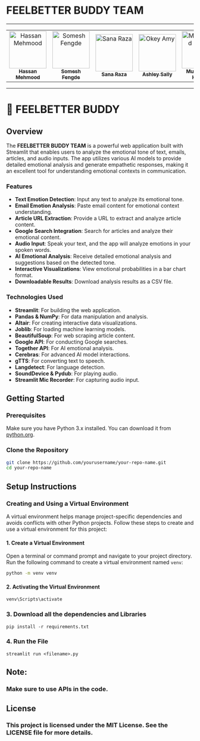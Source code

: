 # **FEELBETTER BUDDY TEAM**

<hr/>
<table>
    <tbody>
        <tr>
            <td align="center">
                <a href="https://github.com/HassanMehmood413">
                    <img src="https://avatars.githubusercontent.com/u/170643017?s=400&u=3b631b0e7ee1d167615824d1037ec0de89d89d3b&v=4" width="100px;" alt="Hassan Mehmood"/>
                    <br />
                    <sub><b>Hassan Mehmood</b></sub>
                </a> 
            </td>
          <td align="center">
                <a href="https://github.com/someshfengde">
                    <img src="https://avatars.githubusercontent.com/u/42097653?v=4" width="100px;" alt="Somesh Fengde"/>
                    <br />
                    <sub><b>Somesh Fengde</b></sub>
                </a> 
            </td>
            <td align="center">
                <a href="https://github.com/Sanarazaaa">
                    <img src="https://avatars.githubusercontent.com/u/165957167?v=4" width="100px;" alt="Sana Raza"/>
                    <br />
                    <sub><b>Sana Raza</b></sub>
                </a> 
            </td>
            <td align="center">
                <a href="https://github.com/ashleysally00">
                    <img src="https://avatars.githubusercontent.com/u/74416365?v=4" width="100px;" alt="Okey Amy"/>
                    <br />
                    <sub><b>Ashley Sally</b></sub>
                </a> 
            </td>
          <td align="center">
                <a href="https://github.com/hanzlikhan">
                    <img src="https://avatars.githubusercontent.com/u/146532605?v=4" width="100px;" alt="Muhammad Hanzla"/>
                    <br />
                    <sub><b>Muhammad Hanzla</b></sub>
                </a> 
            </td>
        </tr> 
</tbody>
<table>
<hr/>



# 🧠 FEELBETTER BUDDY

## Overview

The **FEELBETTER BUDDY TEAM** is a powerful web application built with Streamlit that enables users to analyze the emotional tone of text, emails, articles, and audio inputs. The app utilizes various AI models to provide detailed emotional analysis and generate empathetic responses, making it an excellent tool for understanding emotional contexts in communication.

### Features

- **Text Emotion Detection**: Input any text to analyze its emotional tone.
- **Email Emotion Analysis**: Paste email content for emotional context understanding.
- **Article URL Extraction**: Provide a URL to extract and analyze article content.
- **Google Search Integration**: Search for articles and analyze their emotional content.
- **Audio Input**: Speak your text, and the app will analyze emotions in your spoken words.
- **AI Emotional Analysis**: Receive detailed emotional analysis and suggestions based on the detected tone.
- **Interactive Visualizations**: View emotional probabilities in a bar chart format.
- **Downloadable Results**: Download analysis results as a CSV file.

### Technologies Used

- **Streamlit**: For building the web application.
- **Pandas & NumPy**: For data manipulation and analysis.
- **Altair**: For creating interactive data visualizations.
- **Joblib**: For loading machine learning models.
- **BeautifulSoup**: For web scraping article content.
- **Google API**: For conducting Google searches.
- **Together API**: For AI emotional analysis.
- **Cerebras**: For advanced AI model interactions.
- **gTTS**: For converting text to speech.
- **Langdetect**: For language detection.
- **SoundDevice & Pydub**: For playing audio.
- **Streamlit Mic Recorder**: For capturing audio input.

## Getting Started

### Prerequisites

Make sure you have Python 3.x installed. You can download it from [python.org](https://www.python.org/downloads/).

### Clone the Repository

```bash
git clone https://github.com/yourusername/your-repo-name.git
cd your-repo-name

```

## Setup Instructions

### Creating and Using a Virtual Environment

A virtual environment helps manage project-specific dependencies and avoids conflicts with other Python projects. Follow these steps to create and use a virtual environment for this project:

#### 1. Create a Virtual Environment

Open a terminal or command prompt and navigate to your project directory. Run the following command to create a virtual environment named `venv`:

```sh
python -m venv venv
```
#### 2. Activating the Virtual Environment
```
venv\Scripts\activate
```

### 3. Download all the dependencies and Libraries

```
pip install -r requirements.txt

```

### 4. Run the File
```
streamlit run <filename>.py
```
## Note:
### Make sure to use APIs in the code.

## License

### This project is licensed under the MIT License. See the LICENSE file for more details.


